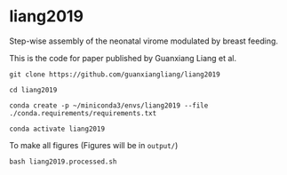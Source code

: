 # liang2019
Step-wise assembly of the neonatal virome modulated by breast feeding.

This is the code for paper published by Guanxiang Liang et al.

`git clone https://github.com/guanxiangliang/liang2019`

`cd liang2019`

`conda create -p ~/miniconda3/envs/liang2019 --file ./conda.requirements/requirements.txt`

`conda activate liang2019`

To make all figures (Figures will be in `output/`)

`bash liang2019.processed.sh` 
